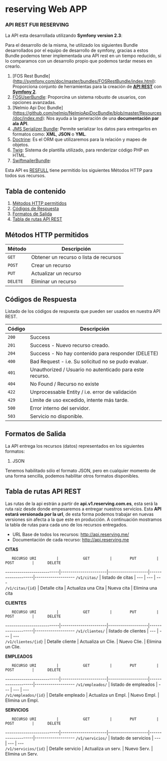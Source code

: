 reserving Web APP
===========================

### API REST FUll RESERVING

La API esta desarrollada utilizando **Symfony version 2.3**:

Para el desarrollo de la misma, he utilizado los siguientes Bundle desarrollados por el equipo de desarrollo de symfony, gracias a estos Bundle podemos tener implementada una API rest en un tiempo reducido, si lo comparamos con un desarrollo propio que podemos tardar meses en crearlo.

 1. [FOS Rest Bundle] (http://symfony.com/doc/master/bundles/FOSRestBundle/index.html): Proporciona conjunto de herramientas para la creación de [**API REST**](http://es.wikipedia.org/wiki/Representational_State_Transfer) con [**Symfony 2**](https://symfony.com/).
 2. [FOSUserBundle](https://github.com/FriendsOfSymfony/FOSUserBundle): Proporcina un sistema robusto de usuarios, con opciones avanzadas.
 2. [Nelmio Api Doc Bundle] (https://github.com/nelmio/NelmioApiDocBundle/blob/master/Resources/doc/index.md): Nos ayuda a la generación de una **documentación par ala API**.
 3. [JMS Serializer Bundle](http://jmsyst.com/bundles/JMSSerializerBundle): Permite serializar los datos para entregarlos en formatos como: **XML**, **JSON** o **YML**.
 4. [Doctrine](http://www.doctrine-project.org/): Es el ORM que utilizaremos para la relación y mapeo de objetos.
 5. [Twig](http://twig.sensiolabs.org/): Sistema de plantilla utilizado, para renderizar código PHP en HTML.
 6. [SwiftmailerBundle](http://symfony.com/doc/current/reference/configuration/swiftmailer.html):

Esta API es [RESFULL](http://en.wikipedia.org/wiki/Overview_of_RESTful_API_Description_Languages) tiene permitido los siguientes Métodos HTTP para todos sus recursos.


## Tabla de contenido
1. [Métodos HTTP permitidos](#métodos-http-permitidos)
2. [Códigos de Respuesta](#códigos-de-respuesta)
3. [Formatos de Salida](#formatos-de-salida)
4. [Tabla de rutas API REST](#tabla-de-rutas-api-rest)


## Métodos HTTP permitidos
  Método | Descripción
-------- | -----------------------------------------
`GET`    | Obtener un recurso o lista de recursos
`POST`   | Crear un recurso
`PUT`    | Actualizar un recurso
`DELETE` | Eliminar un recurso

## Códigos de Respuesta
Listado de los códigos de respuesta que pueden ser usados en nuestra API REST.

  Código |                       Descripción                        
---------|----------------------------------------------------------
  `200`  | Success                                                  
  `201`  | Success - Nuevo recurso creado.                          
  `204`  | Success - No hay contenido para responder (DELETE)       
  `400`  | Bad Request - i.e. Su solicitud no se pudo evaluar.      
  `401`  | Unauthorized / Usuario no autenticado para este recurso. 
  `404`  | No Found / Recurso no existe                             
  `422`  | Unprocessable Entity / i.e. error de validación          
  `429`  | Limite de uso excedido, intente más tarde.               
  `500`  | Error interno del servidor.                              
  `503`  | Servicio no disponible.                                  



## Formatos de Salida
La API entrega los recursos (datos) representados en los siguientes formatos:

1. JSON

Tenemos habilitado sólo el formato JSON, pero en cualquier momento de una forma sencilla, podemos habilitar otros formatos disponibles.


## Tabla de rutas API REST

Las rutas de la api estrán a partir de **api.v1.reserving.com.es**, esta será la ruta raiz desde donde empesaremos a entregar nuestros servicios. Esta **API estará versionada por la url**, de esta forma podemos trabajar en nuevas versiones sin afecta a la que este en producción. A continuación mostramos la tabla de rutas para cada uno de los recursos entregados.

 - URL Base de todos los recursos: http://api.reserving.me/
 - Documentación de cada recurso: http://api.reserving.me

 **CITAS**

       RECURSO URI         |           GET         |        PUT         |        POST        |      DELETE        
---------------------------|-----------------------|--------------------|--------------------|--------------------
  `/v1/citas/`             | listado de citas      |        ---         |        ---         |       ---          
  `/v1/citas/{id}`         |   Detalle cita        | Actualiza una Cita |    Nueva cita      |  Elimina una cita  
   

 **CLIENTES**


       RECURSO URI         |           GET         |        PUT         |        POST        |      DELETE        
---------------------------|-----------------------|--------------------|--------------------|--------------------
  `/v1/clientes/`          | listado de clientes   |        ---         |        ---         |       ---          
  `/v1/clientes/{id}`      |   Detalle cliente     | Actualiza un Clie. |    Nuevo Clie.     |  Elimina un Clie.  


**EMPLEADOS**


       RECURSO URI         |           GET         |        PUT         |        POST        |      DELETE        
---------------------------|-----------------------|--------------------|--------------------|--------------------
  `/v1/empleados/`         | listado de empleados  |        ---         |        ---         |       ---          
  `/v1/empleados/{id}`     |   Detalle empleado    | Actualiza un Empl. |    Nuevo Empl.     |  Elimina un Empl.  


**SERVICIOS**

       RECURSO URI         |           GET         |        PUT         |        POST        |      DELETE        
---------------------------|-----------------------|--------------------|--------------------|--------------------
  `/v1/servicios/`         | listado de servicios  |        ---         |        ---         |       ---          
  `/v1/servicios/{id}`     |   Detalle servicio    | Actualiza un serv. |    Nuevo Serv.     |  Elimina un Serv.  
